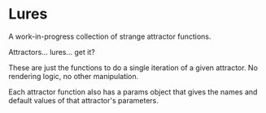 # Lures

A work-in-progress collection of strange attractor functions.

Attractors... lures... get it?

These are just the functions to do a single iteration of a given attractor. No rendering logic, no other manipulation.

Each attractor function also has a params object that gives the names and default values of that attractor's parameters.
